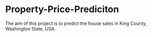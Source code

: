 # Property-Price-Prediciton
The aim of this project is to predict the house sales in King County, Washington State, USA.
